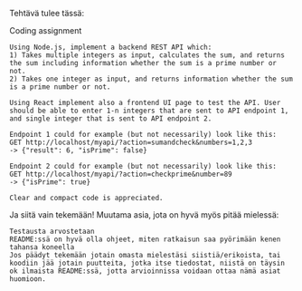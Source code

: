 Tehtävä tulee tässä:

Coding assignment

    Using Node.js, implement a backend REST API which:
    1) Takes multiple integers as input, calculates the sum, and returns the sum including information whether the sum is a prime number or not.
    2) Takes one integer as input, and returns information whether the sum is a prime number or not.

    Using React implement also a frontend UI page to test the API. User should be able to enter 1-n integers that are sent to API endpoint 1, and single integer that is sent to API endpoint 2.

    Endpoint 1 could for example (but not necessarily) look like this:
    GET http://localhost/myapi/?action=sumandcheck&numbers=1,2,3
    -> {"result": 6, "isPrime": false}

    Endpoint 2 could for example (but not necessarily) look like this:
    GET http://localhost/myapi/?action=checkprime&number=89
    -> {"isPrime": true}

    Clear and compact code is appreciated.



Ja siitä vain tekemään! Muutama asia, jota on hyvä myös pitää mielessä: 

    Testausta arvostetaan
    README:ssä on hyvä olla ohjeet, miten ratkaisun saa pyörimään kenen tahansa koneella
    Jos päädyt tekemään jotain omasta mielestäsi siistiä/erikoista, tai koodiin jää jotain puutteita, jotka itse tiedostat, niistä on täysin ok ilmaista README:ssä, jotta arvioinnissa voidaan ottaa nämä asiat huomioon.